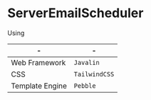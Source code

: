 # ServerEmailScheduler

Using

| -               | -             |
| --------------- | ------------- |
| Web Framework   | `Javalin`     |
| CSS             | `TailwindCSS` |
| Template Engine | `Pebble`      |
